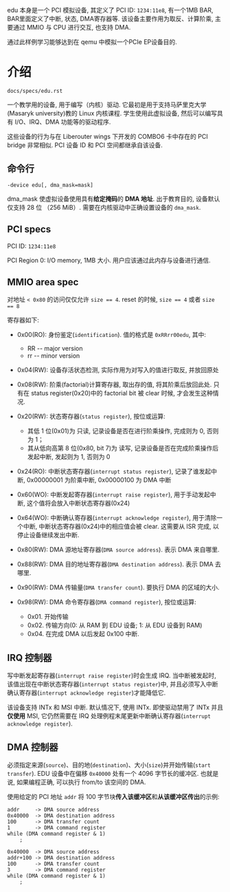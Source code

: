 
edu 本身是一个 PCI 模拟设备, 其定义了 PCI ID: `1234:11e8`, 有一个1MB BAR, BAR里面定义了中断, 状态, DMA寄存器等. 该设备主要作用为取反、计算阶乘, 主要通过 MMIO 与 CPU 进行交互, 也支持 DMA.

通过此样例学习能够达到在 qemu 中模拟一个PCIe EP设备目的.

# 介绍

`docs/specs/edu.rst`

一个教学用的设备, 用于编写（内核）驱动. 它最初是用于支持马萨里克大学(Masaryk university)教的 Linux 内核课程. 学生使用此虚拟设备, 然后可以编写具有 I/O、IRQ、DMA 功能等的驱动程序.

这些设备的行为与在 Liberouter wings 下开发的 COMBO6 卡中存在的 PCI bridge 非常相似. PCI 设备 ID 和 PCI 空间都继承自该设备.

## 命令行

`-device edu[, dma_mask=mask]`

dma_mask 使虚拟设备使用具有**给定掩码**的 **DMA 地址**. 出于教育目的, 设备默认仅支持 28 位 （256 MiB）. 需要在内核驱动中正确设置设备的 `dma_mask`.

## PCI specs

PCI ID: `1234:11e8`

PCI Region 0: I/O memory, 1MB 大小. 用户应该通过此内存与设备进行通信.

## MMIO area spec

对地址 `< 0x80` 的访问仅仅允许 `size == 4`. reset 的时候, `size == 4` 或者 `size == 8`

寄存器如下:

* 0x00(RO): 身份鉴定(`identification`). 值的格式是 `0xRRrr00edu`, 其中:
  * RR -- major version
  * rr -- minor version

* 0x04(RW): 设备存活状态检测, 实际作用为对写入的值进行取反, 并放回原处

* 0x08(RW): 阶乘(factorial)计算寄存器, 取出存的值, 将其阶乘后放回此处. 只有在 status register(0x20)中的 factorial bit 被 clear 时候, 才会发生这种情况.

* 0x20(RW): 状态寄存器(`status register`), 按位或运算:
  * 其低 1 位(0x01)为 只读, 记录设备是否在进行阶乘操作, 完成则为 0, 否则为 1；
  * 其从低向高第 8 位(0x80, bit 7)为 读写, 记录设备是否在完成阶乘操作后发起中断, 发起则为 1, 否则为 0

* 0x24(RO): 中断状态寄存器(`interrupt status register`), 记录了谁发起中断, 0x00000001 为阶乘中断, 0x00000100 为 DMA 中断

* 0x60(WO): 中断发起寄存器(`interrupt raise register`), 用于手动发起中断, 这个值将会放入中断状态寄存器(0x24)

* 0x64(WO): 中断确认寄存器(`interrupt acknowledge register`), 用于清除一个中断, 中断状态寄存器(0x24)中的相应值会被 clear. 这需要从 ISR 完成, 以停止设备继续发出中断.

* 0x80(RW): DMA 源地址寄存器(`DMA source address`). 表示 DMA 来自哪里.

* 0x88(RW): DMA 目的地址寄存器(`DMA destination address`). 表示 DMA 去哪里.

* 0x90(RW): DMA 传输量(`DMA transfer count`). 要执行 DMA 的区域的大小.

* 0x98(RW): DMA 命令寄存器(`DMA command register`), 按位或运算:
  * 0x01. 开始传输
  * 0x02. 传输方向(0: 从 RAM 到 EDU 设备; 1: 从 EDU 设备到 RAM)
  * 0x04. 在完成 DMA 以后发起 0x100 中断.

## IRQ 控制器

写中断发起寄存器(`interrupt raise register`)时会生成 IRQ. 当中断被发起时, 该值出现在中断状态寄存器(`interrupt status register`)中, 并且必须写入中断确认寄存器(`interrupt acknowledge register`)才能降低它.

该设备支持 INTx 和 MSI 中断. 默认情况下, 使用 INTx. 即使驱动禁用了 INTx 并且**仅使用** MSI, 它仍然需要在 IRQ 处理例程末尾更新中断确认寄存器(`interrupt acknowledge register`).

## DMA 控制器

必须指定来源(`source`)、目的地(`destination`)、大小(`size`)并开始传输(`start transfer`). EDU 设备中在偏移 `0x40000` 处有一个 4096 字节长的缓冲区. 也就是说, 如果编程正确, 可以执行 from/to 该空间的 DMA.

使用给定的 PCI 地址 `addr` 将 100 字节块**传入该缓冲区**和**从该缓冲区传出**的示例:

```
addr     -> DMA source address
0x40000  -> DMA destination address
100      -> DMA transfer count
1        -> DMA command register
while (DMA command register & 1)
    ;
```

```
0x40000  -> DMA source address
addr+100 -> DMA destination address
100      -> DMA transfer count
3        -> DMA command register
while (DMA command register & 1)
    ;
```